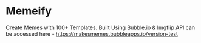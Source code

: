 # Memeify
Create Memes with 100+ Templates. Built Using Bubble.io & Imgflip API can be accessed here - https://makesmemes.bubbleapps.io/version-test
